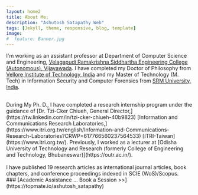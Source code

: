 ```yaml
---
layout: home2
title: About Me;
description: "Ashutosh Satapathy Web"
tags: [Jekyll, theme, responsive, blog, template]
image:
#  feature: Banner.jpg
---
```


I'm working as an assistant professor at Department of Computer Science and Engineering, [Velagapudi Ramakrishna Siddhartha Engineering College (Autonomous), Vijayawada](https://www.vrsiddhartha.ac.in/cse/wp-content/uploads/2020/06/39_Ashutosh-Satapathy.pdf). I have completed my Doctor of Philosophy from [Vellore Institute of Technology, India](http://chennai.vit.ac.in/) and my Master of Technology (M. Tech) in Information Security and Computer Forensics from [SRM University, India](http://www.srmuniv.ac.in/).

<br />
During My Ph. D., I have completed a research internship program under the guidance of [Dr. Tzi-Cker Chiueh, General Director,](https://tw.linkedin.com/in/tzi-cker-chiueh-40b9823) [Information and Communications Research Laboratories,](https://www.itri.org.tw/english/Information-and-Communications-Research-Laboratories?CRWP=617766560237564533) [ITRI-Taiwan](https://www.itri.org.tw/). Previously, I worked as a lecturer at [Odisha University of Technology and Research (formerly College of Engineering and Technology, Bhubaneswar)](https://outr.ac.in/).
<br />
<br />
I have published 19 research articles as international journal articles, book chapters, and conference proceedings indexed in SCIE (WoS)/Scopus.
<br />
### [Academic Assistance ... Book a Session >>](https://topmate.io/ashutosh_satapathy)
